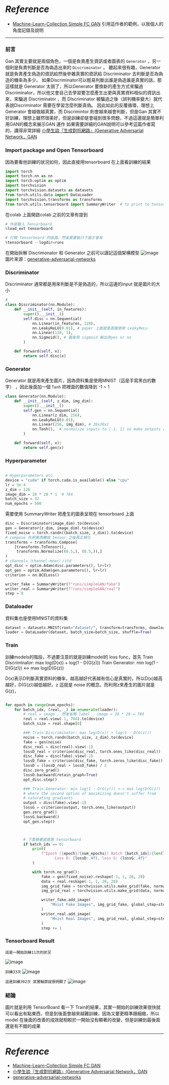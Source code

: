 # *Reference*

- [Machine-Learn-Collection Simple FC GAN](https://github.com/aladdinpersson/Machine-Learning-Collection/blob/master/ML/Pytorch/GANs/1.%20SimpleGAN/fc_gan.py)
引用這作者的範例，以我個人的角度記錄及說明
-------------

### 前言
Gan 其實主要就是兩個角色，一個是負責產生資訊或者圖表的 `Generator` ，另一個則是負責判斷是否為偽造出來的 `Discriminator` 。
聽起來很有趣，Generator就是負責產生偽造的資訊給然後參雜真實的資訊給 Discriminator 去判斷是否為偽造的機率為多少。
如果Discriminator可以輕易判斷出誰是偽造誰是真實的話，那這樣就是 Generator 太弱了，所以Generator 要換新的產生方式來騙過 Discriminator，所以他又會自己去學習要怎麼產生出更與真實資料相似的資訊出來，來騙過 Discriminator ，而 DIscriminator 被騙過之後（誤判機率變大）就代表說Discriminator 需要在學習怎麼判斷真偽。
因此如此的反覆循環，理想上 Generator 會越做越真實，而 Discrimintor 則會越來越會判斷，但是Gan 其實不好訓練，理想上雖然很美好，但是訓練卻是會碰到很多問題，不過這邊就是簡單利用GAN的概念來展示GAN 運作
如果需要詳細的GAN說明可以參考這篇作者寫的，講得非常詳細
[小學生談『生成對抗網路』(Generative Adversarial Network，GAN](https://ithelp.ithome.com.tw/articles/10196257)


### Import package and Open Tensorboard

因為要看他訓練的狀況如何，因此直接用tensorboard 在上面看訓練的結果
```Python
import torch
import torch.nn as nn
import torch.optim as optim
import torchvision
import torchvision.datasets as datasets
from torch.utils.data import DataLoader
import torchvision.transforms as transforms
from torch.utils.tensorboard import SummaryWriter  # to print to tensorboard
```

在colab 上面開啟colab 之前的文章有提到


```Python
# 外部載入 Tensorboard
%load_ext tensorboard

# 打開 Tensorboard 的版面，然後需要執行下面才會有
%tensorboard --logdir=runs
```

在開始拆解 Discrimonator 和 Generator 之前可以謹記這個架構模型
![image](../Images/D27-1.png)
圖片來源：[generative-adversarial-networks](https://github.com/jonbruner/generative-adversarial-networks/blob/master/gan-notebook.ipynb)

### Discriminator

Discriminator 通常都是用來判斷是不是偽造的，所以這邊的input 就是圖片的大小
```Python
# 
class Discriminator(nn.Module):
    def __init__(self, in_features):
        super().__init__()
        self.disc = nn.Sequential(
            nn.Linear(in_features, 128),
            nn.LeakyReLU(0.01), # paper 上面就是直接使用 LeakyReLu
            nn.Linear(128, 1),
            nn.Sigmoid(), # 最後用 sigmoid 輸出為yes or no
        )

    def forward(self, x):
        return self.disc(x)

```

### Generator 
Generator 就是用來產生圖片，因為資料集是使用MNIST（這是手寫黑白的數字） ，因此後面加一個 `Tanh` 把裡面的數值降到 -1 ~ 1

```Python
class Generator(nn.Module):
    def __init__(self, z_dim, img_dim):
        super().__init__()
        self.gen = nn.Sequential(
            nn.Linear(z_dim, 256),
            nn.LeakyReLU(0.01),
            nn.Linear(256, img_dim), # 28x28x1
            nn.Tanh(),  # normalize inputs to [-1, 1] so make outputs [-1, 1]
        )

    def forward(self, x):
        return self.gen(x) 
```


### Hyperparameter 

```Python

# Hyperparameters etc.
device = "cuda" if torch.cuda.is_available() else "cpu"
lr = 3e-4
z_dim = 126
image_dim = 28 * 28 * 1  # 784
batch_size = 32
num_epochs = 500
```

需要使用 SummaryWriter 把產生的圖表呈現在 tensorboard 上面
```Python
disc = Discriminator(image_dim).to(device)
gen = Generator(z_dim, image_dim).to(device)
fixed_noise = torch.randn((batch_size, z_dim)).to(device)
# compose 先把東西轉成 tensor 之後再正規化
transforms = transforms.Compose(
    [transforms.ToTensor(), 
     transforms.Normalize((0.5,), (0.5,)),]
)
# channel=（channel-mean）/std
opt_disc = optim.Adam(disc.parameters(), lr=lr)
opt_gen = optim.Adam(gen.parameters(), lr=lr)
criterion = nn.BCELoss()

writer_fake = SummaryWriter(f"runs/simpleGAN/fake")
writer_real = SummaryWriter(f"runs/simpleGAN/real")
step = 0

```



### Dataloader
資料集也是使用MNIST的資料集

```Python
dataset = datasets.MNIST(root="dataset/", transform=transforms, download=True)
loader = DataLoader(dataset, batch_size=batch_size, shuffle=True)
```

### Train
訓練models的階段，不過要注意的就是訓練model的 loss func，首先
	Train Discriminator: max log(D(x)) + log(1 - D(G(z)))
	Train Generator: min log(1 - D(G(z))) <-> max log(D(G(z))

D(x)表示D判斷真實資料的機率，越高越好代表越有信心是真實的，所以D(x)越高越好，D(G(z))越低越好。z 這就是 noise 的概念。而利用z來產生的圖片就是G(z)，

```Python

for epoch in range(num_epochs):
    for batch_idx, (real, _) in enumerate(loader):
        # real = image , 然後省略 label . image = 28 * 28 = 784
        real = real.view(-1, 784).to(device)
        batch_size = real.shape[0]

        ### Train Discriminator: max log(D(x)) + log(1 - D(G(z)))
        noise = torch.randn(batch_size, z_dim).to(device)
        fake = gen(noise)
        disc_real = disc(real).view(-1)
        lossD_real = criterion(disc_real, torch.ones_like(disc_real))
        disc_fake = disc(fake).view(-1)
        lossD_fake = criterion(disc_fake, torch.zeros_like(disc_fake))
        lossD = (lossD_real + lossD_fake) / 2
        disc.zero_grad()
        lossD.backward(retain_graph=True)
        opt_disc.step()

        ### Train Generator: min log(1 - D(G(z))) <-> max log(D(G(z))
        # where the second option of maximizing doesn't suffer from
        # saturating gradients
        output = disc(fake).view(-1)
        lossG = criterion(output, torch.ones_like(output))
        gen.zero_grad()
        lossG.backward()
        opt_gen.step()



        # 下面接著就是跑 tensorboard
        if batch_idx == 0:
            print(
                f"Epoch [{epoch}/{num_epochs}] Batch {batch_idx}/{len(loader)} \
                      Loss D: {lossD:.4f}, loss G: {lossG:.4f}"
            )

            with torch.no_grad():
                fake = gen(fixed_noise).reshape(-1, 1, 28, 28)
                data = real.reshape(-1, 1, 28, 28)
                img_grid_fake = torchvision.utils.make_grid(fake, normalize=True)
                img_grid_real = torchvision.utils.make_grid(data, normalize=True)

                writer_fake.add_image(
                    "Mnist Fake Images", img_grid_fake, global_step=step
                )
                writer_real.add_image(
                    "Mnist Real Images", img_grid_real, global_step=step
                )
                step += 1
```

### Tensorboard Result

`這是一開始訓練11次的狀況`

![image](../Images/D27-2.png)

`訓練33次`
![image](../Images/D27-3.png)

`這是訓練302次 其實輪廓就很明顯了`
![image](../Images/D27-4.png)


### 結論
圖片就是利用  TensorBoard 看一下 Train的結果，其實一開始的訓練效果很快就可以看出有點東西，但是到後面會越來越難訓練，因為又要更精準跟細緻，所以model 在後面的改善的成效就相較於一開始沒有顯著的改變，但是訓練到最後面還是有不錯的成果

----------
# *Reference*
- [Machine-Learn-Collection Simple FC GAN](https://github.com/aladdinpersson/Machine-Learning-Collection/blob/master/ML/Pytorch/GANs/1.%20SimpleGAN/fc_gan.py)
- [小學生談『生成對抗網路』(Generative Adversarial Network，GAN](https://ithelp.ithome.com.tw/articles/10196257)
- [generative-adversarial-networks](https://github.com/jonbruner/generative-adversarial-networks/blob/master/gan-notebook.ipynb)